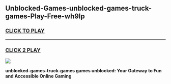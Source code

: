 
## Unblocked-Games-unblocked-games-truck-games-Play-Free-wh9lp
<h3>
<a href="https://premium76.site?title=unblocked-games-truck-games&ref=23A">CLICK TO PLAY</a></h3>
<hr>

<h3>
<a href="https://premium76.site?title=unblocked-games-truck-games&ref=23A">CLICK 2 PLAY</a>
  
</h3>

<a href="https://premium76.site?title=unblocked-games-truck-games&ref=23A"><img src="https://clearcache.store/games.png"></a>


**unblocked-games-truck-games games unblocked: Your Gateway to Fun and Accessible Online Gaming**
